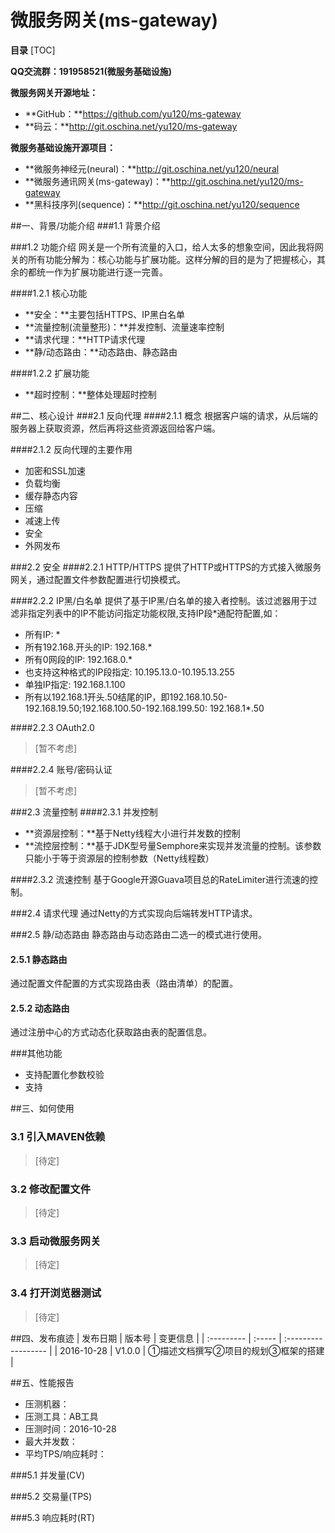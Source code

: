 # 微服务网关(ms-gateway)

**目录**
[TOC]

**QQ交流群：191958521(微服务基础设施)**

**微服务网关开源地址：**

+ **GitHub：**https://github.com/yu120/ms-gateway
+ **码云：**http://git.oschina.net/yu120/ms-gateway

**微服务基础设施开源项目：**

+ **微服务神经元(neural)：**http://git.oschina.net/yu120/neural
+ **微服务通讯网关(ms-gateway)：**http://git.oschina.net/yu120/ms-gateway
+ **黑科技序列(sequence)：**http://git.oschina.net/yu120/sequence


##一、背景/功能介绍
###1.1 背景介绍

###1.2 功能介绍
网关是一个所有流量的入口，给人太多的想象空间，因此我将网关的所有功能分解为：核心功能与扩展功能。这样分解的目的是为了把握核心，其余的都统一作为扩展功能进行逐一完善。

####1.2.1 核心功能
+ **安全：**主要包括HTTPS、IP黑白名单
+ **流量控制(流量整形)：**并发控制、流量速率控制
+ **请求代理：**HTTP请求代理
+ **静/动态路由：**动态路由、静态路由

####1.2.2 扩展功能
+ **超时控制：**整体处理超时控制

##二、核心设计
###2.1 反向代理
####2.1.1 概念
根据客户端的请求，从后端的服务器上获取资源，然后再将这些资源返回给客户端。

####2.1.2 反向代理的主要作用
+ 加密和SSL加速
+ 负载均衡
+ 缓存静态内容
+ 压缩
+ 减速上传
+ 安全
+ 外网发布

###2.2 安全
####2.2.1 HTTP/HTTPS
提供了HTTP或HTTPS的方式接入微服务网关，通过配置文件参数配置进行切换模式。

####2.2.2 IP黑/白名单
提供了基于IP黑/白名单的接入者控制。该过滤器用于过滤非指定列表中的IP不能访问指定功能权限,支持IP段*通配符配置,如：

+ 所有IP: *
+ 所有192.168.开头的IP: 192.168.*
+ 所有0网段的IP: 192.168.0.*
+ 也支持这种格式的IP段指定: 10.195.13.0-10.195.13.255
+ 单独IP指定: 192.168.1.100
+ 所有以192.168.1开头.50结尾的IP，即192.168.10.50-192.168.19.50;192.168.100.50-192.168.199.50: 192.168.1*.50

####2.2.3 OAuth2.0
> [暂不考虑]

####2.2.4 账号/密码认证
> [暂不考虑]

###2.3 流量控制
####2.3.1 并发控制 
+ **资源层控制：**基于Netty线程大小进行并发数的控制
+ **流控层控制：**基于JDK型号量Semphore来实现并发流量的控制。该参数只能小于等于资源层的控制参数（Netty线程数）

####2.3.2 流速控制
基于Google开源Guava项目总的RateLimiter进行流速的控制。

###2.4 请求代理
通过Netty的方式实现向后端转发HTTP请求。

###2.5 静/动态路由
静态路由与动态路由二选一的模式进行使用。

#### 2.5.1 静态路由
通过配置文件配置的方式实现路由表（路由清单）的配置。

#### 2.5.2 动态路由
通过注册中心的方式动态化获取路由表的配置信息。

###其他功能
+ 支持配置化参数校验
+ 支持

##三、如何使用
### 3.1 引入MAVEN依赖
> [待定]

### 3.2 修改配置文件
> [待定]

### 3.3 启动微服务网关
> [待定]

### 3.4 打开浏览器测试
>  [待定]

##四、发布痕迹
| 发布日期       | 版本号    | 变更信息                |
| :--------- | :----- | :------------------ |
| 2016-10-28 | V1.0.0 | ①描述文档撰写②项目的规划③框架的搭建 |

##五、性能报告
+ 压测机器：
+ 压测工具：AB工具
+ 压测时间：2016-10-28
+ 最大并发数：
+ 平均TPS/响应耗时：

###5.1 并发量(CV)

###5.2 交易量(TPS)

###5.3 响应耗时(RT)

